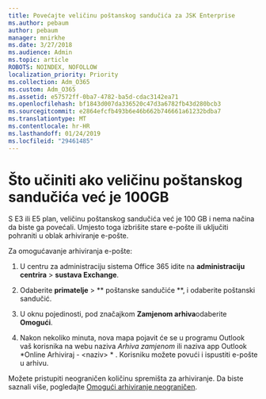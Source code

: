 ```yaml
---
title: Povećajte veličinu poštanskog sandučića za JSK Enterprise
ms.author: pebaum
author: pebaum
manager: mnirkhe
ms.date: 3/27/2018
ms.audience: Admin
ms.topic: article
ROBOTS: NOINDEX, NOFOLLOW
localization_priority: Priority
ms.collection: Adm_O365
ms.custom: Adm_O365
ms.assetid: e57572ff-0ba7-4782-ba5d-cdac3142ea71
ms.openlocfilehash: bf1843d007da336520c47d3a6782fb43d280bcb3
ms.sourcegitcommit: e2864efcfb493b6e46b662b746661a61232bdba7
ms.translationtype: MT
ms.contentlocale: hr-HR
ms.lasthandoff: 01/24/2019
ms.locfileid: "29461485"
---
```

# <a name="what-to-do-if-your-mailbox-size-is-already-100gb"></a>Što učiniti ako veličinu poštanskog sandučića već je 100GB

S E3 ili E5 plan, veličinu poštanskog sandučića već je 100 GB i nema načina da biste ga povećali. Umjesto toga izbrišite stare e-pošte ili uključiti pohraniti u oblak arhiviranje e-pošte. 
  
Za omogućavanje arhiviranja e-pošte:
  
1. U centru za administraciju sistema Office 365 idite na **administraciju centrira** \> **sustava Exchange**. 
    
2. Odaberite **primatelje** \> ** poštanske sandučiće **, i odaberite poštanski sandučić. 
    
3. U oknu pojedinosti, pod značajkom **Zamjenom arhiva**odaberite **Omogući**. 
    
4. Nakon nekoliko minuta, nova mapa pojavit će se u programu Outlook vaš korisnika na webu naziva *Arhiva zamjenom* ili naziva app Outlook *Online Arhiviraj - \<naziv\> * . Korisniku možete povući i ispustiti e-pošte u arhivu. 
    
Možete pristupiti neograničen količinu spremišta za arhiviranje. Da biste saznali više, pogledajte [Omogući arhiviranje neograničen](https://support.office.com/en-us/article/enable-unlimited-archiving-in-office-365-admin-help-e2a789f2-9962-4960-9fd4-a00aa063559e).
  

